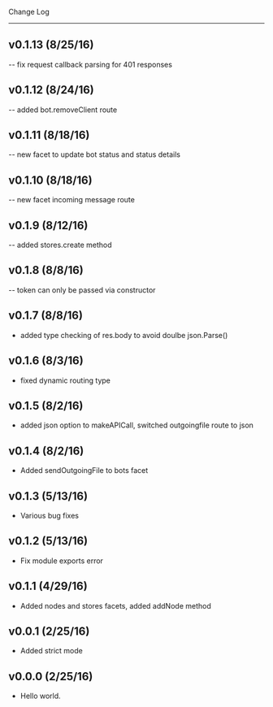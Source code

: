 Change Log

- - -
## v0.1.13 (8/25/16)
-- fix request callback parsing for 401 responses
## v0.1.12 (8/24/16)
-- added bot.removeClient route
## v0.1.11 (8/18/16)
-- new facet to update bot status and status details
## v0.1.10 (8/18/16)
-- new facet incoming message route
## v0.1.9 (8/12/16)
-- added stores.create method
## v0.1.8 (8/8/16)
-- token can only be passed via constructor
## v0.1.7 (8/8/16)
- added type checking of res.body to avoid doulbe json.Parse()
## v0.1.6 (8/3/16)
- fixed dynamic routing type
## v0.1.5 (8/2/16)
- added json option to makeAPICall, switched outgoingfile route to json
## v0.1.4 (8/2/16)
- Added sendOutgoingFile to bots facet
## v0.1.3 (5/13/16)
- Various bug fixes
## v0.1.2 (5/13/16)
- Fix module exports error
## v0.1.1 (4/29/16)
- Added nodes and stores facets, added addNode method
## v0.0.1 (2/25/16)
- Added strict mode
## v0.0.0 (2/25/16)
- Hello world.
